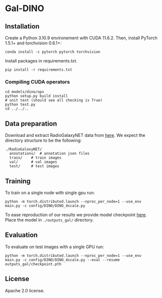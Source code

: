 **Gal-DINO**
========

## Installation
Create a Python 3.10.9 environement with CUDA 11.6.2.
Then, install PyTorch 1.5.1+ and torchvision 0.6.1+:
```
conda install -c pytorch pytorch torchvision
```
  
Install packages in requirements.txt.
```
pip install -r requirements.txt
```

### Compiling CUDA operators
```
cd models/dino/ops
python setup.py build install
# unit test (should see all checking is True)
python test.py
cd ../../..
```

## Data preparation

Download and extract RadioGalaxyNET data from [here](https://doi.org/10.25919/btk3-vx79).
We expect the directory structure to be the following:
```
./RadioGalaxyNET/
  annotations/  # annotation json files
  train/    # train images
  val/      # val images
  test/     # test images
```

## Training

To train on a single node with single gpu run:
```
python -m torch.distributed.launch --nproc_per_node=1 --use_env main.py -c config/DINO/DINO_4scale.py
```
To ease reproduction of our results we provide model checkpoint [here](https://figshare.com/s/01dd33b8ff14ffc32dd5). 
Place the model in `./outputs_gal/` directory.

## Evaluation
To evaluate on test images with a single GPU run:
```
python -m torch.distributed.launch --nproc_per_node=1 --use_env main.py -c config/DINO/DINO_4scale.py --eval --resume outputs_gal/checkpoint.pth
```

## License
Apache 2.0 license.

